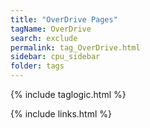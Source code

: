 ```yaml
---
title: "OverDrive Pages"
tagName: OverDrive
search: exclude
permalink: tag_OverDrive.html
sidebar: cpu_sidebar
folder: tags
---
```

{% include taglogic.html %}

{% include links.html %}
